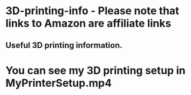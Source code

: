 # 3D-printing-info - Please note that links to Amazon are affiliate links

## Useful 3D printing information.

# You can see my 3D printing setup in MyPrinterSetup.mp4